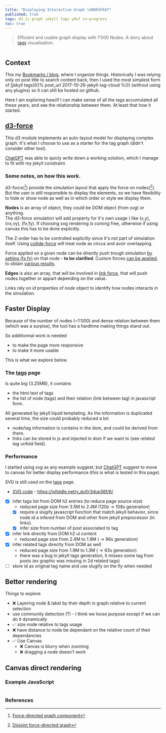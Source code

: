 ```yaml
---
title: "Displaying Interactive Graph \U0001F6A7"
published: true
tags: d3.js graph jekyll tags yduf in-progress
toc: true
---
```

> Efficient and usable graph display with 1'000 Nodes. A story about [tags](/tags) visualisation.

<div style="overflow: auto; width: 100%; max-height: 400px;">
  <canvas width="400" height="400"></canvas>
</div>

## Context

This my [Bookmarks / blog](/about), where I organize things. Historically I was relying only on post title to search content back, then I used the most simplest form of [jekyll tags](({% post_url 2017-10-26-jekyll-tag-cloud %})) (without using any plugins) so it can still be hosted on github.

Here I am exploring how/if I can make sense of all the tags accumulated all these years, and see the relationship between them. At least that how it started.

## [d3-force](https://d3js.org/d3-force)

This d3 module implements an auto-layout model for displaying complex graph. It's what I choose to use as a starter for the tag graph (didn't consider other tool).

[ChatGPT](https://chatgpt.com/share/67d4209c-94f0-800d-9cb2-b38c22a052e7) was able to quicly write down a working solution, which I manage to fit with my jekyll constraint.

### Some notes, on how this work.

d3-force([^1]) provide the simulation layout that apply the force on nodes([^2]). But the user is still responsible to display the elements, so we have flexibility to hide or show node as well as in which order or style we display them.

**Nodes** is an array of object, they could be _DOM_ object (from _svg_) or anything.  
The d3-force simulation will add property for it's own usage ( like (x,y), (vx,vy), (fx,fy). If choosing svg rendering is coming free, otherwise if using canvas this has to be done explicitly.

The Z-order has to be controlled explicitly since it's not part of simulation itself.
Using [collide-force](https://d3js.org/d3-force/collide) will treat node as circus and avoir overlapping.

Force applied on a given node can be directly push trough simulation [by setting (fx,fy)](https://observablehq.com/@d3/collision-detection/2) on that node - **to be clarified**.
Custom forces [can be applied](https://observablehq.com/@ben-tanen/a-tutorial-to-using-d3-force-from-someone-who-just-learned-ho), to obtain [various results](https://observablehq.com/collection/@d3/d3-force).

**Edges** is also an array, that will be involved in [link force](https://d3js.org/d3-force/link), that will push nodes together or appart depending on the value.

Links rely on _id_ properties of _node_ object to identify how nodes interacts in the simulation.

[^1]: [Force-directed graph component](https://observablehq.com/@d3/force-directed-graph-component)
[^2]: [Disjoint force-directed graph](https://observablehq.com/@d3/disjoint-force-directed-graph/2)

[^3]: [Interactive & Dynamic Force-Directed Graphs with D3](https://medium.com/ninjaconcept/interactive-dynamic-force-directed-graphs-with-d3-da720c6d7811) - A guided tour through D3 version 4.0 force simulations with dynamic data and user interaction


[^4]: [d3-force-layout](https://github.com/xdatavisualteam/d3-force-layout) - Force-directed graph layout using velocity Verlet integration.

## Faster Display

Because of the number of nodes (~1'000) and dense relation between them (which was a surpise), the tool has a hardtime making things stand out.

So additionnal work is needed
- to make the page more responsive
- to make it more usable

This is what we explore below.

### The [tags](/tags) page

Is quite big (3.25MB), it contains
- the html text of tags
- the list of node (tags) and their relation (link between tag) in javascript form.

All generated by jekyll liquid templating.
As the information is duplicated several time, the size could probably reduced a lot:
- node/tag information is contains in the dom, and could be derived from there.
- links can be stored in js and injected in dom if we want to (see _related tag_ unfold field).

### Performance

I started using _svg_ as any example suggest, but [ChatGPT](https://chatgpt.com/share/67d6c69e-3bf0-800d-bbb6-28a7d05d81b5) suggest to move to canvas for better display performance (this is what is tested in this page).

SVG is still used on the [tags](/tags) page.
- [SVG code]( https://jsfiddle.net/y_duf/r3dup56f/6/ ) - [ https://jsfiddle.net/y_duf/r3dup56f/6/ ]( https://jsfiddle.net/y_duf/r3dup56f/6/ )


- [x] infer tags list from DOM h2 entries (to reduce page source size)
    - reduced page size from 3.5M to 2.4M (120s -> 108s generation)
    - [x] require a slugify javascript function that match jekyll behavior, since node id a infered from DOM and other from jekyll preprocessor (in links).
    - [x] infer size from number of post associated to tag
- [x] infer link directly from DOM h2 ul content
    - reduced page size from 2.4M to 1.9M ( -> 96s generation)
- [x] infer related tags direclty from DOM as well
    - reduced page size from 1.9M to 1.3M ( -> 63s generation)
    - there was a bug in jekyll tags generation, it misses some tag from posts (ex graphic was missing in 2d related tags)
- [ ] store id as original tag name and use slugify on the fly when needed
    
## Better rendering

Things to explore
- ❌ Layering node & label by their depth in graph relative to current selection
- use community detection (?) - I think we loose purpose except if we can do it dynamically
- ✅ size node relative to tags usage  
- ❌ have distance to node be dependant on the relative count of their dependancies 
- ✅ Use Canvas  
	- ❌ Canvas is blurry when zooming 
    - ❌ dragging a node doesn't work


## Canvas direct rendering

<script src="https://d3js.org/d3.v7.min.js"></script>
<script id="example-script">
    const width =  400;
    const height = 400;
    const canvas = document.querySelector("canvas");
    const context = canvas.getContext("2d");

    canvas.width = width;
    canvas.height = height;

    // Generate a large random graph (example)
    const NODES_COUNT = 1000;
    const nodes = d3.range(NODES_COUNT).map(i => ({ id: i }));
    const links = d3.range(NODES_COUNT * 2).map(() => ({
        source: Math.floor(Math.random() * NODES_COUNT),
        target: Math.floor(Math.random() * NODES_COUNT),
    }));

// Create a force simulation
const simulation = d3.forceSimulation(nodes)
    .force("link", d3.forceLink(links).distance(30))
    .force("charge", d3.forceManyBody().strength(-50))
    .force("center", d3.forceCenter(width / 2, height / 2))
    .on("tick", draw);

let transform = d3.zoomIdentity;
let selectedNode = null;

const zoom = d3.zoom()
    .scaleExtent([0.1, 4])
    .on("zoom", (event) => {
        transform = event.transform;
        draw();
    });

d3.select(canvas).call(zoom);

function draw() {
    context.clearRect(0, 0, width, height);
    context.save();
    context.translate(transform.x, transform.y);
    context.scale(transform.k, transform.k);

    context.strokeStyle = "rgba(200,200,200,0.5)";
    links.forEach(d => {
        context.beginPath();
        context.moveTo(d.source.x, d.source.y);
        context.lineTo(d.target.x, d.target.y);
        context.stroke();
    });

    nodes.forEach(d => {
        context.beginPath();
        context.arc(d.x, d.y, 5, 0, 2 * Math.PI);
        context.fillStyle = d === selectedNode ? "red" : "steelblue";
        context.fill();
        context.stroke();
    });
    context.restore();
}

canvas.addEventListener("click", (event) => {
    const [x, y] = transform.invert([event.offsetX, event.offsetY]);
    selectedNode = nodes.find(d => Math.hypot(d.x - x, d.y - y) < 5) || null;
    draw();
});

const drag = d3.drag()
    .subject((event) => {
        const [x, y] = transform.invert([event.x, event.y]);
        return selectedNode || nodes.find(d => Math.hypot(d.x - x, d.y - y) < 5);
    })
    .on("start", (event, d) => {
        if (!event.active) simulation.alphaTarget(0.3).restart();
        d.fx = event.x;
        d.fy = event.y;
    })
    .on("drag", (event, d) => {
        d.fx = event.x;
        d.fy = event.y;
    })
    .on("end", (event, d) => {
        if (!event.active) simulation.alphaTarget(0);
        d.fx = null;
        d.fy = null;
    });

d3.select(canvas).call(drag);
</script>


### Example JavaScript
    
<!-- Prism.js Styles -->
<link rel="stylesheet" href="https://cdnjs.cloudflare.com/ajax/libs/prism/1.29.0/themes/prism-tomorrow.min.css">
<script src="https://cdnjs.cloudflare.com/ajax/libs/prism/1.29.0/prism.min.js"></script>
<script src="https://cdnjs.cloudflare.com/ajax/libs/prism/1.29.0/components/prism-javascript.min.js"></script>


<pre><code id="code-block"  class="language-javascript"></code></pre>
    
<script> // Fetch the script's content directly from the page and display it
    // Get the script content
    const codeBlock = document.getElementById('code-block');
    const scriptContent = document.getElementById('example-script').textContent.trim();

    // Set text content
    codeBlock.textContent = scriptContent;

    // Re-highlight using Prism.js
    Prism.highlightElement(codeBlock);
</script>

### References
